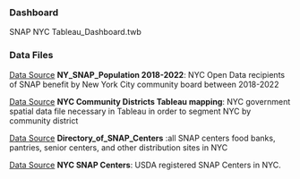 ### Dashboard <br>
SNAP NYC Tableau_Dashboard.twb

### Data Files <br>
[Data Source](https://data.cityofnewyork.us/Social-Services/Borough-Community-District-Report-SNAP-Population/jye8-w4d7) __NY_SNAP_Population 2018-2022__: NYC Open Data recipients of SNAP benefit by New York City community board between 2018-2022 <br>

[Data Source](https://www.nyc.gov/site/planning/data-maps/open-data/districts-download-metadata.page) __NYC Community Districts Tableau mapping__: NYC government spatial data file necessary in Tableau in order to segment NYC by community district <br>

[Data Source](https://www.google.com/maps/d/viewer?mid=1uVjjVxXfLFU4R6V7qjXXRoxCy-IwfMSP&ll=40.7622976%2C-73.88888519999998&z=11) __Directory_of_SNAP_Centers__ :all SNAP centers food banks, pantries, senior centers, and other distribution sites in NYC

[Data Source](https://usda-fns.hub.arcgis.com/datasets/USDA-FNS::snap-store-locations/explore?location=27.155263%2C-8.363207%2C2.70) __NYC SNAP Centers__: USDA registered SNAP Centers in NYC. 
